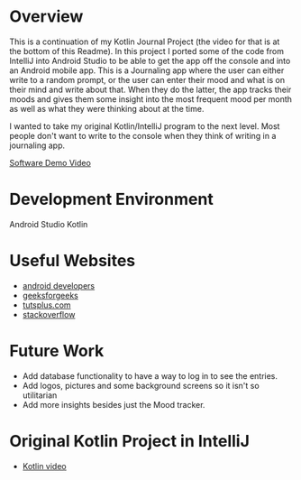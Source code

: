 # Overview
This is a continuation of my Kotlin Journal Project (the video for that is at the bottom of this Readme). 
In this project I ported some of the code from IntelliJ
into Android Studio to be able to get the app off the console and into an Android mobile app.
This is a Journaling app where the user can either write to a random prompt, or the user can
enter their mood and what is on their mind and write about that. When they do the latter,
the app tracks their moods and gives them some insight into the most frequent mood per month 
as well as what they were thinking about at the time. 

I wanted to take my original Kotlin/IntelliJ program to the next level. Most people don't want to write to the console
when they think of writing in a journaling app. 

[Software Demo Video](https://youtu.be/nEbHcLqjNqM)

# Development Environment
Android Studio
Kotlin


# Useful Websites
* [android developers](https://www.geeksforgeeks.org/android-studio-tutorial/)
* [geeksforgeeks](https://www.geeksforgeeks.org/android-studio-tutorial/)
* [tutsplus.com](https://code.tutsplus.com/how-to-add-a-dropdown-menu-in-android-studio--cms-37860t)
* [stackoverflow](https://stackoverflow.com/questions/4055537/how-do-you-make-a-linearlayout-scrollable)

# Future Work
* Add database functionality to have a way to log in to see the entries. 
* Add logos, pictures and some background screens so it isn't so utilitarian
* Add more insights besides just the Mood tracker. 

# Original Kotlin Project in IntelliJ
* [Kotlin video](https://www.youtube.com/watch?v=qmdP5Ol7G4k)
